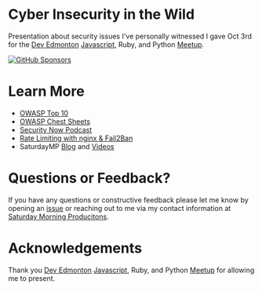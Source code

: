 # Cyber Insecurity in the Wild
Presentation about security issues I've personally witnessed I gave Oct 3rd for the [Dev Edmonton](https://devedmonton.com/) [Javascript](https://exchangejs.com/), Ruby, and Python [Meetup](https://www.meetup.com/edmontonunlimited/events/303144996/).

[![GitHub Sponsors](https://img.shields.io/github/sponsors/saturdaymp?label=Sponsors&logo=githubsponsors&labelColor=3C444C)](https://github.com/sponsors/saturdaymp)

# Learn More
- [OWASP Top 10](https://owasp.org/www-project-top-ten/)
- [OWASP Chest Sheets](https://cheatsheetseries.owasp.org/)
- [Security Now Podcast](https://twit.tv/shows/security-now)
- [Rate Limiting with nginx & Fail2Ban](https://github.com/saturdaymp-examples/rate-limiting-with-nginx-fail2ban)
- SaturdayMP [Blog](https://nftb.saturdaymp.com/) and [Videos](https://www.youtube.com/@saturdaymp)

# Questions or Feedback?
If you have any questions or constructive feedback please let me know by opening an [issue](https://github.com/saturdaymp-examples/cyber-insecurity-in-the-wild/issues) or reaching out to me via my contact information at [Saturday Morning Producitons](https://saturdaymp.com/).

# Acknowledgements
Thank you [Dev Edmonton](https://devedmonton.com/) [Javascript](https://exchangejs.com/), Ruby, and Python [Meetup](https://www.meetup.com/edmontonunlimited/events/303144996/) for allowing me to present.

